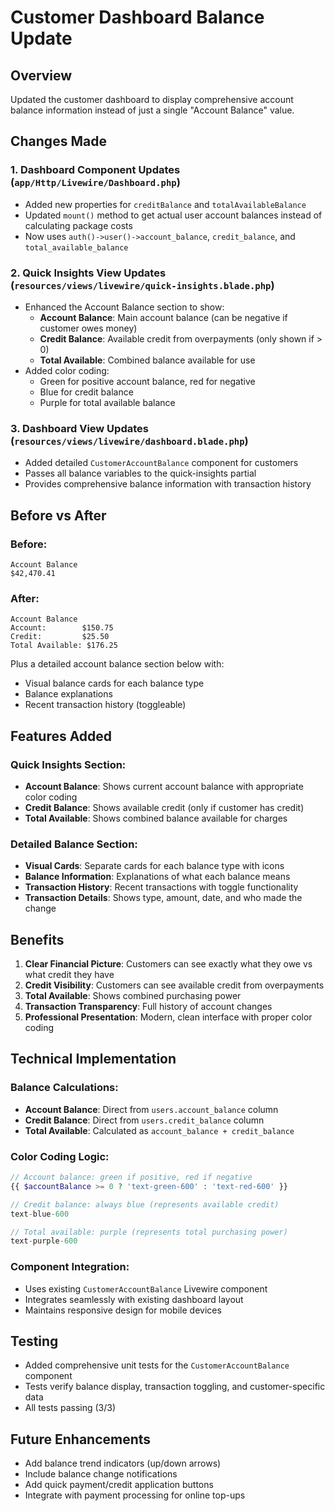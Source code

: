 # Customer Dashboard Balance Update

## Overview
Updated the customer dashboard to display comprehensive account balance information instead of just a single "Account Balance" value.

## Changes Made

### 1. Dashboard Component Updates (`app/Http/Livewire/Dashboard.php`)
- Added new properties for `creditBalance` and `totalAvailableBalance`
- Updated `mount()` method to get actual user account balances instead of calculating package costs
- Now uses `auth()->user()->account_balance`, `credit_balance`, and `total_available_balance`

### 2. Quick Insights View Updates (`resources/views/livewire/quick-insights.blade.php`)
- Enhanced the Account Balance section to show:
  - **Account Balance**: Main account balance (can be negative if customer owes money)
  - **Credit Balance**: Available credit from overpayments (only shown if > 0)
  - **Total Available**: Combined balance available for use
- Added color coding:
  - Green for positive account balance, red for negative
  - Blue for credit balance
  - Purple for total available balance

### 3. Dashboard View Updates (`resources/views/livewire/dashboard.blade.php`)
- Added detailed `CustomerAccountBalance` component for customers
- Passes all balance variables to the quick-insights partial
- Provides comprehensive balance information with transaction history

## Before vs After

### Before:
```
Account Balance
$42,470.41
```

### After:
```
Account Balance
Account:        $150.75
Credit:         $25.50
Total Available: $176.25
```

Plus a detailed account balance section below with:
- Visual balance cards for each balance type
- Balance explanations
- Recent transaction history (toggleable)

## Features Added

### Quick Insights Section:
- **Account Balance**: Shows current account balance with appropriate color coding
- **Credit Balance**: Shows available credit (only if customer has credit)
- **Total Available**: Shows combined balance available for charges

### Detailed Balance Section:
- **Visual Cards**: Separate cards for each balance type with icons
- **Balance Information**: Explanations of what each balance means
- **Transaction History**: Recent transactions with toggle functionality
- **Transaction Details**: Shows type, amount, date, and who made the change

## Benefits

1. **Clear Financial Picture**: Customers can see exactly what they owe vs what credit they have
2. **Credit Visibility**: Customers can see available credit from overpayments
3. **Total Available**: Shows combined purchasing power
4. **Transaction Transparency**: Full history of account changes
5. **Professional Presentation**: Modern, clean interface with proper color coding

## Technical Implementation

### Balance Calculations:
- **Account Balance**: Direct from `users.account_balance` column
- **Credit Balance**: Direct from `users.credit_balance` column  
- **Total Available**: Calculated as `account_balance + credit_balance`

### Color Coding Logic:
```php
// Account balance: green if positive, red if negative
{{ $accountBalance >= 0 ? 'text-green-600' : 'text-red-600' }}

// Credit balance: always blue (represents available credit)
text-blue-600

// Total available: purple (represents total purchasing power)
text-purple-600
```

### Component Integration:
- Uses existing `CustomerAccountBalance` Livewire component
- Integrates seamlessly with existing dashboard layout
- Maintains responsive design for mobile devices

## Testing
- Added comprehensive unit tests for the `CustomerAccountBalance` component
- Tests verify balance display, transaction toggling, and customer-specific data
- All tests passing (3/3)

## Future Enhancements
- Add balance trend indicators (up/down arrows)
- Include balance change notifications
- Add quick payment/credit application buttons
- Integrate with payment processing for online top-ups